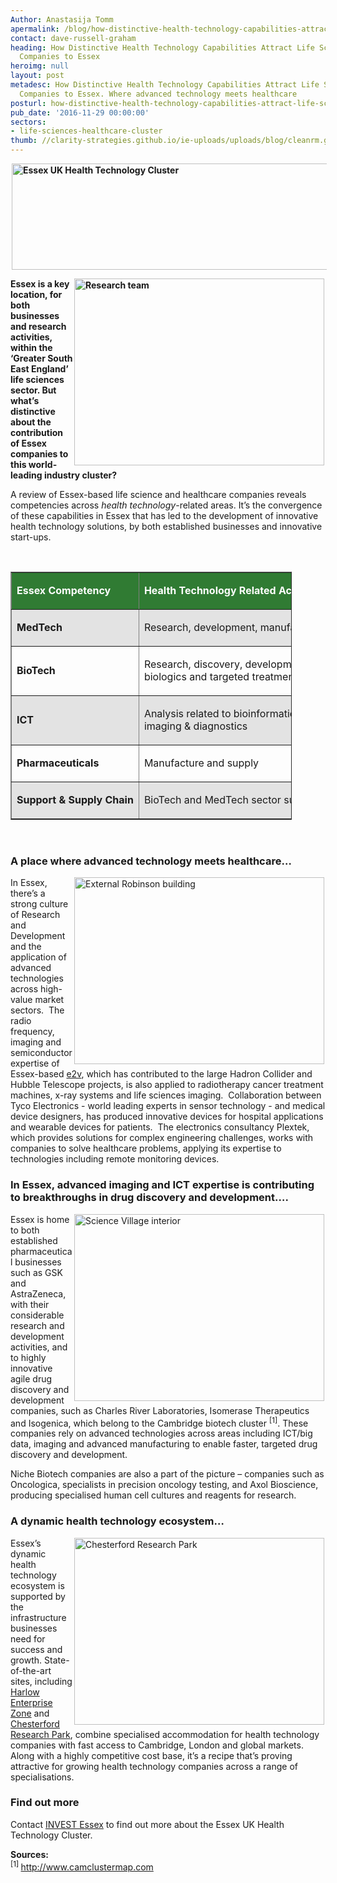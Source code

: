 ```yaml
---
Author: Anastasija Tomm
apermalink: /blog/how-distinctive-health-technology-capabilities-attract-life-science-healthcare-companies-to-essex
contact: dave-russell-graham
heading: How Distinctive Health Technology Capabilities Attract Life Science & Healthcare
  Companies to Essex
heroimg: null
layout: post
metadesc: How Distinctive Health Technology Capabilities Attract Life Science & Healthcare
  Companies to Essex. Where advanced technology meets healthcare
posturl: how-distinctive-health-technology-capabilities-attract-life-science-healthcare-companies-to-essex
pub_date: '2016-11-29 00:00:00'
sectors:
- life-sciences-healthcare-cluster
thumb: //clarity-strategies.github.io/ie-uploads/uploads/blog/cleanrm.grupoo4_e2v_2_165.jpg
---
```


<p><strong><img alt='Essex UK Health Technology Cluster' src='//clarity-strategies.github.io/ie-uploads/uploads/about/imageedit_1_3094217944_600.png' style='width: 600px; height: 170px; margin-left: 2px; margin-right: 2px;'/></strong></p><p><strong><img alt='Research team' src='//clarity-strategies.github.io/ie-uploads/uploads/about/cleanrm.grupoo4_e2v_2_700.jpg' style='width: 400px; height: 299px; margin-left: 2px; margin-right: 2px; float: right;'/></strong></p><p><strong>Essex is a key location, for both businesses and research activities, within the ‘Greater South East England’ life sciences sector. But what’s distinctive about the contribution of Essex companies to this world-leading industry cluster?</strong></p><p>A review of Essex-based life science and healthcare companies reveals competencies across <em>health technology</em>-related areas. It’s the convergence of these capabilities in Essex that has led to the development of innovative health technology solutions, by both established businesses and innovative start-ups.</p><p> </p><table border='1' cellpadding='0' cellspacing='0' style='width: 450px;' width='450'><tbody><tr bgcolor='#307b33'><td nowrap='nowrap' style='width:180px;height:20px;'><p><span style='color:#FFFFFF;'><strong>Essex Competency</strong></span></p></td><td nowrap='nowrap' style='width:444px;height:20px;'><p><span style='color:#FFFFFF;'><strong>Health Technology Related Activities</strong></span></p></td></tr><tr bgcolor='e3e3e3'><td nowrap='nowrap' style='width:180px;height:20px;'><p><strong>MedTech</strong></p></td><td nowrap='nowrap' style='width:444px;height:20px;'><p>Research, development, manufacture and supply of advanced medical instruments and devices</p></td></tr><tr><td nowrap='nowrap' style='width:180px;height:20px;'><p><strong>BioTech</strong></p></td><td style='width:444px;height:20px;'><p>Research, discovery, development and manufacture of drugs (including biosynthetics, biologics and targeted treatments); genomics; advanced diagnostics and testing.</p></td></tr><tr bgcolor='e3e3e3'><td nowrap='nowrap' style='width:180px;height:20px;'><p><strong>ICT</strong></p></td><td style='width:444px;height:20px;'><p>Analysis related to bioinformatics and genomics; ‘big data’ processing; wireless devices; imaging &amp; diagnostics</p></td></tr><tr><td nowrap='nowrap' style='width:180px;height:20px;'><p><strong>Pharmaceuticals</strong></p></td><td style='width:444px;height:20px;'><p>Manufacture and supply</p></td></tr><tr bgcolor='e3e3e3'><td nowrap='nowrap' style='width:180px;height:20px;'><p><strong>Support &amp; Supply Chain</strong></p></td><td style='width:444px;height:20px;'><p>BioTech and MedTech sector supply chain and other business support</p></td></tr></tbody></table><p> </p><h3>A place where advanced technology meets healthcare…</h3><p><img alt='External Robinson building' src='//clarity-strategies.github.io/ie-uploads/uploads/about/CRP4,_External_Robinson_Bldg_400.jpg' style='width: 400px; height: 299px; margin-left: 2px; margin-right: 2px; float: right;'/>In Essex, there’s a strong culture of Research and Development and the application of advanced technologies across high-value market sectors.  The radio frequency, imaging and semiconductor expertise of Essex-based <a href='http://investessex.co.uk/studies/case-studies/e2v-technologies' target='_blank'>e2v</a>, which has contributed to the large Hadron Collider and Hubble Telescope projects, is also applied to radiotherapy cancer treatment machines, x-ray systems and life sciences imaging.  Collaboration between Tyco Electronics - world leading experts in sensor technology - and medical device designers, has produced innovative devices for hospital applications and wearable devices for patients.  The electronics consultancy Plextek, which provides solutions for complex engineering challenges, works with companies to solve healthcare problems, applying its expertise to technologies including remote monitoring devices.</p><h3>In Essex, advanced imaging and ICT expertise is contributing to breakthroughs in drug discovery and development….</h3><p><img alt='Science Village interior' src='//clarity-strategies.github.io/ie-uploads/uploads/blog/Science_Village_interior_400.jpg' style='width: 400px; height: 299px; margin-left: 2px; margin-right: 2px; float: right;'/>Essex is home to both established pharmaceutical businesses such as GSK and AstraZeneca, with their considerable research and development activities, and to highly innovative agile drug discovery and development companies, such as Charles River Laboratories, Isomerase Therapeutics and Isogenica, which belong to the Cambridge biotech cluster <sup>[1]</sup>. These companies rely on advanced technologies across areas including ICT/big data, imaging and advanced manufacturing to enable faster, targeted drug discovery and development. </p><p>Niche Biotech companies are also a part of the picture – companies such as Oncologica, specialists in precision oncology testing, and Axol Bioscience, producing specialised human cell cultures and reagents for research.</p><h3>A dynamic health technology ecosystem…</h3><p><img alt='Chesterford Research Park' src='//clarity-strategies.github.io/ie-uploads/uploads/about/Chesterford_RP_1_400.jpg' style='width: 400px; height: 299px; margin-left: 2px; margin-right: 2px; float: right;'/>Essex’s dynamic health technology ecosystem is supported by the infrastructure businesses need for success and growth. State-of-the-art sites, including <a href='http://investessex.co.uk/studies/place-studies/harlow-enterprise-zone' target='_blank'>Harlow Enterprise Zone</a> and <a href='http://investessex.co.uk/studies/place-studies/chesterford-research-park' target='_blank'>Chesterford Research Park</a>, combine specialised accommodation for health technology companies with fast access to Cambridge, London and global markets. Along with a highly competitive cost base, it’s a recipe that’s proving attractive for growing health technology companies across a range of specialisations.</p><h3>Find out more</h3><p>Contact <a href='../index.html' target='_blank'>INVEST Essex</a> to find out more about the Essex UK Health Technology Cluster.</p><p><strong>Sources:</strong><br/><sup>[1] </sup><a href='http://www.camclustermap.com/' target='_blank'>http://www.camclustermap.com</a>   </p>